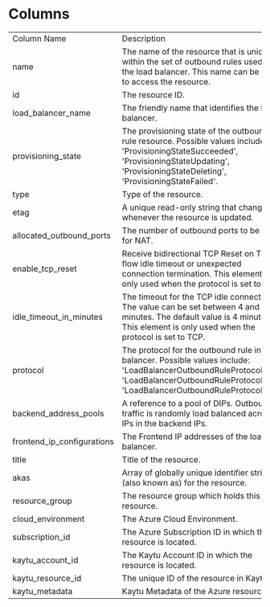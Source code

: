 # Columns  

<table>
	<tr><td>Column Name</td><td>Description</td></tr>
	<tr><td>name</td><td>The name of the resource that is unique within the set of outbound rules used by the load balancer. This name can be used to access the resource.</td></tr>
	<tr><td>id</td><td>The resource ID.</td></tr>
	<tr><td>load_balancer_name</td><td>The friendly name that identifies the load balancer.</td></tr>
	<tr><td>provisioning_state</td><td>The provisioning state of the outbound rule resource. Possible values include: &#39;ProvisioningStateSucceeded&#39;, &#39;ProvisioningStateUpdating&#39;, &#39;ProvisioningStateDeleting&#39;, &#39;ProvisioningStateFailed&#39;.</td></tr>
	<tr><td>type</td><td>Type of the resource.</td></tr>
	<tr><td>etag</td><td>A unique read-only string that changes whenever the resource is updated.</td></tr>
	<tr><td>allocated_outbound_ports</td><td>The number of outbound ports to be used for NAT.</td></tr>
	<tr><td>enable_tcp_reset</td><td>Receive bidirectional TCP Reset on TCP flow idle timeout or unexpected connection termination. This element is only used when the protocol is set to TCP.</td></tr>
	<tr><td>idle_timeout_in_minutes</td><td>The timeout for the TCP idle connection. The value can be set between 4 and 30 minutes. The default value is 4 minutes. This element is only used when the protocol is set to TCP.</td></tr>
	<tr><td>protocol</td><td>The protocol for the outbound rule in load balancer. Possible values include: &#39;LoadBalancerOutboundRuleProtocolTCP&#39;, &#39;LoadBalancerOutboundRuleProtocolUDP&#39;, &#39;LoadBalancerOutboundRuleProtocolAll&#39;.</td></tr>
	<tr><td>backend_address_pools</td><td>A reference to a pool of DIPs. Outbound traffic is randomly load balanced across IPs in the backend IPs.</td></tr>
	<tr><td>frontend_ip_configurations</td><td>The Frontend IP addresses of the load balancer.</td></tr>
	<tr><td>title</td><td>Title of the resource.</td></tr>
	<tr><td>akas</td><td>Array of globally unique identifier strings (also known as) for the resource.</td></tr>
	<tr><td>resource_group</td><td>The resource group which holds this resource.</td></tr>
	<tr><td>cloud_environment</td><td>The Azure Cloud Environment.</td></tr>
	<tr><td>subscription_id</td><td>The Azure Subscription ID in which the resource is located.</td></tr>
	<tr><td>kaytu_account_id</td><td>The Kaytu Account ID in which the resource is located.</td></tr>
	<tr><td>kaytu_resource_id</td><td>The unique ID of the resource in Kaytu.</td></tr>
	<tr><td>kaytu_metadata</td><td>Kaytu Metadata of the Azure resource.</td></tr>
</table>